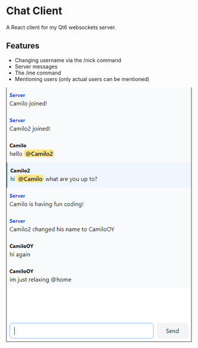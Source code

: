 # Chat Client
A React client for my Qt6 websockets server.

## Features
- Changing username via the /nick command
- Server messages
- The /me command
- Mentioning users (only actual users can be mentioned)

![](example.png)